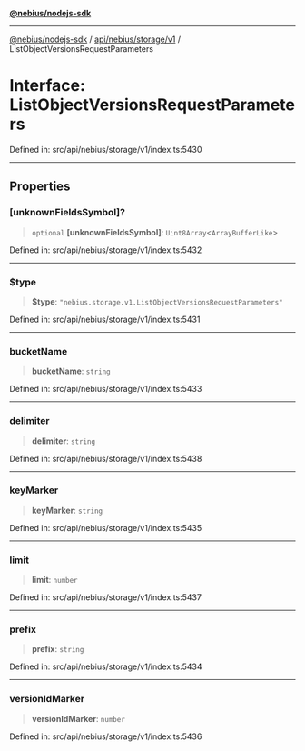 [**@nebius/nodejs-sdk**](../../../../../README.md)

***

[@nebius/nodejs-sdk](../../../../../README.md) / [api/nebius/storage/v1](../README.md) / ListObjectVersionsRequestParameters

# Interface: ListObjectVersionsRequestParameters

Defined in: src/api/nebius/storage/v1/index.ts:5430

----------------------------------------

## Properties

### \[unknownFieldsSymbol\]?

> `optional` **\[unknownFieldsSymbol\]**: `Uint8Array`\<`ArrayBufferLike`\>

Defined in: src/api/nebius/storage/v1/index.ts:5432

***

### $type

> **$type**: `"nebius.storage.v1.ListObjectVersionsRequestParameters"`

Defined in: src/api/nebius/storage/v1/index.ts:5431

***

### bucketName

> **bucketName**: `string`

Defined in: src/api/nebius/storage/v1/index.ts:5433

***

### delimiter

> **delimiter**: `string`

Defined in: src/api/nebius/storage/v1/index.ts:5438

***

### keyMarker

> **keyMarker**: `string`

Defined in: src/api/nebius/storage/v1/index.ts:5435

***

### limit

> **limit**: `number`

Defined in: src/api/nebius/storage/v1/index.ts:5437

***

### prefix

> **prefix**: `string`

Defined in: src/api/nebius/storage/v1/index.ts:5434

***

### versionIdMarker

> **versionIdMarker**: `number`

Defined in: src/api/nebius/storage/v1/index.ts:5436
